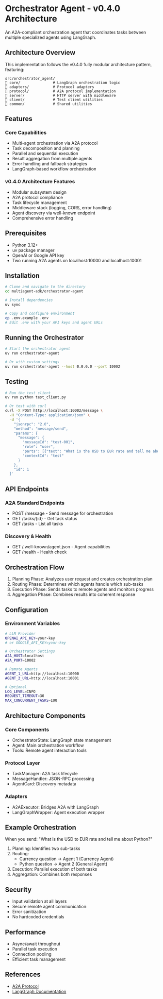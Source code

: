# Orchestrator Agent - v0.4.0 Architecture

An A2A-compliant orchestration agent that coordinates tasks between multiple specialized agents using LangGraph.

## Architecture Overview

This implementation follows the v0.4.0 fully modular architecture pattern, featuring:

```
src/orchestrator_agent/
   core/               # LangGraph orchestration logic
   adapters/           # Protocol adapters
   protocol/           # A2A protocol implementation
   server/             # HTTP server with middleware
   client/             # Test client utilities
   common/             # Shared utilities
```

## Features

### Core Capabilities
- Multi-agent orchestration via A2A protocol
- Task decomposition and planning
- Parallel and sequential execution
- Result aggregation from multiple agents
- Error handling and fallback strategies
- LangGraph-based workflow orchestration

### v0.4.0 Architecture Features
- Modular subsystem design
- A2A protocol compliance
- Task lifecycle management
- Middleware stack (logging, CORS, error handling)
- Agent discovery via well-known endpoint
- Comprehensive error handling

## Prerequisites

- Python 3.12+
- uv package manager
- OpenAI or Google API key
- Two running A2A agents on localhost:10000 and localhost:10001

## Installation

```bash
# Clone and navigate to the directory
cd multiagent-adk/orchestrator-agent

# Install dependencies
uv sync

# Copy and configure environment
cp .env.example .env
# Edit .env with your API keys and agent URLs
```

## Running the Orchestrator

```bash
# Start the orchestrator agent
uv run orchestrator-agent

# Or with custom settings
uv run orchestrator-agent --host 0.0.0.0 --port 10002
```

## Testing

```bash
# Run the test client
uv run python test_client.py

# Or test with curl
curl -X POST http://localhost:10002/message \
  -H "Content-Type: application/json" \
  -d '{
    "jsonrpc": "2.0",
    "method": "message/send",
    "params": {
      "message": {
        "messageId": "test-001",
        "role": "user",
        "parts": [{"text": "What is the USD to EUR rate and tell me about Python?"}],
        "contextId": "test"
      }
    },
    "id": 1
  }'
```

## API Endpoints

### A2A Standard Endpoints
- POST /message - Send message for orchestration
- GET /tasks/{id} - Get task status
- GET /tasks - List all tasks

### Discovery & Health
- GET /.well-known/agent.json - Agent capabilities
- GET /health - Health check

## Orchestration Flow

1. Planning Phase: Analyzes user request and creates orchestration plan
2. Routing Phase: Determines which agents handle which sub-tasks
3. Execution Phase: Sends tasks to remote agents and monitors progress
4. Aggregation Phase: Combines results into coherent response

## Configuration

### Environment Variables

```bash
# LLM Provider
OPENAI_API_KEY=your-key
# or GOOGLE_API_KEY=your-key

# Orchestrator Settings
A2A_HOST=localhost
A2A_PORT=10002

# Remote Agents
AGENT_1_URL=http://localhost:10000
AGENT_2_URL=http://localhost:10001

# Optional
LOG_LEVEL=INFO
REQUEST_TIMEOUT=30
MAX_CONCURRENT_TASKS=100
```

## Architecture Components

### Core Components
- OrchestratorState: LangGraph state management
- Agent: Main orchestration workflow
- Tools: Remote agent interaction tools

### Protocol Layer
- TaskManager: A2A task lifecycle
- MessageHandler: JSON-RPC processing
- AgentCard: Discovery metadata

### Adapters
- A2AExecutor: Bridges A2A with LangGraph
- LangGraphWrapper: Agent execution wrapper

## Example Orchestration

When you send: "What is the USD to EUR rate and tell me about Python?"

1. Planning: Identifies two sub-tasks
2. Routing: 
   - Currency question -> Agent 1 (Currency Agent)
   - Python question -> Agent 2 (General Agent)
3. Execution: Parallel execution of both tasks
4. Aggregation: Combines both responses

## Security

- Input validation at all layers
- Secure remote agent communication
- Error sanitization
- No hardcoded credentials

## Performance

- Async/await throughout
- Parallel task execution
- Connection pooling
- Efficient task management

## References

- [A2A Protocol](https://a2aproject.github.io/A2A/latest/)
- [LangGraph Documentation](https://langchain-ai.github.io/langgraph)